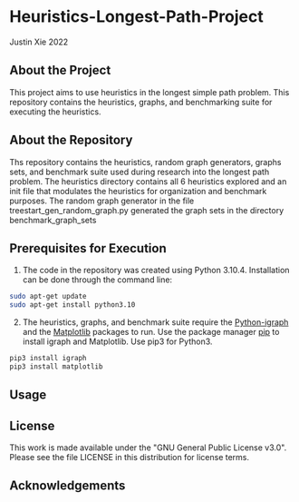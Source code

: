 # Heuristics-Longest-Path-Project
Justin Xie 2022

## About the Project
This project aims to use heuristics in the longest simple path problem. This repository contains the heuristics, graphs, and benchmarking suite for executing the heuristics.

## About the Repository
Ths repository contains the heuristics, random graph generators, graphs sets, and benchmark suite used during research into the longest path problem. The heuristics directory contains all 6 heuristics explored and an init file that modulates the heuristics for organization and benchmark purposes. The random graph generator in the file treestart_gen_random_graph.py generated the graph sets in the directory benchmark_graph_sets

## Prerequisites for Execution
1. The code in the repository was created using Python 3.10.4. Installation can be done through the command line:

```bash
sudo apt-get update
sudo apt-get install python3.10
```

2. The heuristics, graphs, and benchmark suite require the [Python-igraph](https://igraph.org/python/) and the [Matplotlib](https://matplotlib.org/) packages to run. Use the package manager [pip](https://pip.pypa.io/en/stable/) to install igraph and Matplotlib. Use pip3 for Python3.

```bash
pip3 install igraph
pip3 install matplotlib
```

## Usage


## License
This work is made available under the "GNU General Public License v3.0". Please see the file LICENSE in this distribution for license terms.

## Acknowledgements